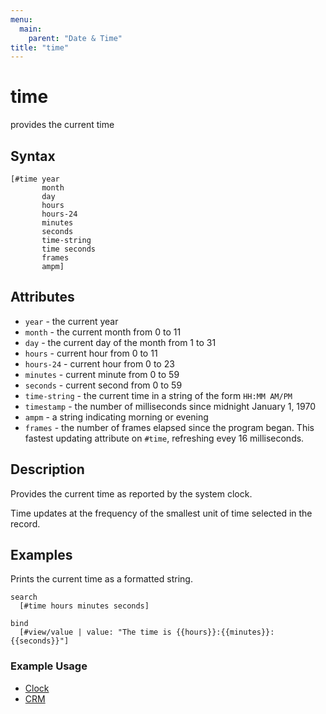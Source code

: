 ```yaml
---
menu:
  main:
    parent: "Date & Time"
title: "time"
---
```


# time

provides the current time

## Syntax

```eve
[#time year 
       month 
       day 
       hours 
       hours-24 
       minutes 
       seconds 
       time-string 
       time seconds 
       frames 
       ampm]
```

## Attributes

- `year` - the current year
- `month` - the current month from 0 to 11
- `day` - the current day of the month from 1 to 31
- `hours` - current hour from 0 to 11
- `hours-24` - current hour from 0 to 23
- `minutes` - current minute from 0 to 59
- `seconds` - current second from 0 to 59
- `time-string` - the current time in a string of the form `HH:MM AM/PM`
- `timestamp` - the number of milliseconds since midnight January 1, 1970
- `ampm` - a string indicating morning or evening
- `frames` - the number of frames elapsed since the program began. This fastest updating attribute on `#time`, refreshing evey 16 milliseconds.

## Description

Provides the current time as reported by the system clock.

Time updates at the frequency of the smallest unit of time selected in the record.

## Examples

Prints the current time as a formatted string.

```eve
search
  [#time hours minutes seconds]

bind
  [#view/value | value: "The time is {{hours}}:{{minutes}}:{{seconds}}"]
```

### Example Usage

- [Clock](http://play.witheve.com/#/examples/clock.eve)
- [CRM](http://play.witheve.com/#/examples/CRM.eve)